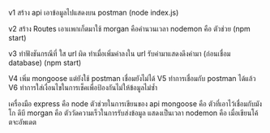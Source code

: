 v1 สร้าง api เอาข้อมูลไปแสดงบน postman (node index.js)

v2 สร้าง Routes เอาเเพกเก็ตมาใช้ morgan คือคำนวนเวลา nodemon คือ ตัวช่วย (npm start)

v3 ทำฟังชันกรณีที่ ใส url ผิด ทำเมื่อเพิ่มค่าลงใน url รับค่ามาแสดงดึงค่ามา (ก่อนเชื่อม database) (npm start)

V4 เพิ่ม mongoose แต่ยังใช้ postman เชื่อมยังไม่ได้
V5 ทำการเชื่อมกับ postman ได้แล้ว
V6 ทำการใส่เงื่อนไขในการเช็คเพื่อป้องกันไม่ให้ข้อมูลไม่ซ้ำ


เครื่องมือ
express คือ node ตัวช่วยในการเขียนของ api
mongoose คือ ตัวที่เอาไว้เชื่อมกับมังโก ดีบี
morgan คือ ตัววัดความเร็วในการรับส่งข้อมูล แสดงเป็นเวลา
nodemon คือ เมื่อเขียนโค้ตจะอัพเดต
